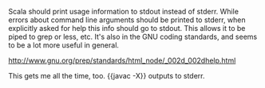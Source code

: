 Scala should print usage information to stdout instead of stderr. While errors about command line arguments should be printed to stderr, when explicitly asked for help this info should go to stdout. This allows it to be piped to grep or less, etc. It's also in the GNU coding standards, and seems to be a lot more useful in general.

http://www.gnu.org/prep/standards/html_node/_002d_002dhelp.html


This gets me all the time, too. {{javac -X}} outputs to stderr.
